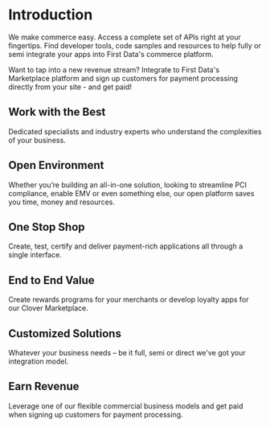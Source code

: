 # Introduction

We make commerce easy.
Access a complete set of APIs right at your fingertips. Find developer tools, code samples and resources to help fully or semi integrate your apps into First Data's commerce platform.

Want to tap into a new revenue stream? Integrate to First Data's Marketplace platform and sign up customers for payment processing directly from your site - and get paid!

## Work with the Best
Dedicated specialists and industry experts who understand the complexities of your business.

## Open Environment
Whether you’re building an all-in-one solution, looking to streamline PCI compliance, enable EMV or even something else, our open platform saves you time, money and resources.

## One Stop Shop
Create, test, certify and deliver payment-rich applications all through a single interface.

## End to End Value
Create rewards programs for your merchants or develop loyalty apps for our Clover Marketplace.

## Customized Solutions 
Whatever your business needs – be it full, semi or direct we've got your integration model.

## Earn Revenue
Leverage one of our flexible commercial business models and get paid when signing up customers for payment processing.
